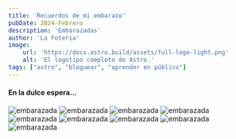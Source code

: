 ```yaml
---
title: 'Recuerdos de mi embarazo'
pubDate: 2024-Febrero
description: 'Embarazadas'
author: 'La Foteria'
image:
    url: 'https://docs.astro.build/assets/full-logo-light.png'
    alt: 'El logotipo completo de Astro.'
tags: ["astro", "bloguear", "aprender en público"]
---
```




#### En la dulce espera...

![embarazada][path]
![embarazada][path2]
![embarazada][path3]
![embarazada][path4]
![embarazada][path5]
![embarazada][path6]
![embarazada][path7]
![embarazada][path8]
![embarazada][path9]

[path]: ../../../assets/embarazada/01.webp
[path2]: ../../../assets/embarazada/02.webp
[path3]: ../../../assets/embarazada/03.webp
[path4]: ../../../assets/embarazada/04.webp
[path5]: ../../../assets/embarazada/05.webp
[path6]: ../../../assets/embarazada/06.webp
[path7]: ../../../assets/embarazada/07.webp
[path8]: ../../../assets/embarazada/08.webp
[path9]: ../../../assets/embarazada/09.webp

